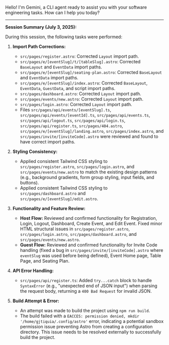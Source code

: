 Hello! I'm Gemini, a CLI agent ready to assist you with your software engineering tasks. How can I help you today?

---

**Session Summary (July 3, 2025):**

During this session, the following tasks were performed:

1.  **Import Path Corrections:**
    *   `src/pages/register.astro`: Corrected `Layout` import path.
    *   `src/pages/e/[eventSlug]/t/[tableSlug].astro`: Corrected `BaseLayout` and `EventData` import paths.
    *   `src/pages/e/[eventSlug]/seating-plan.astro`: Corrected `BaseLayout` and `EventData` import paths.
    *   `src/pages/e/[eventSlug]/index.astro`: Corrected `BaseLayout`, `EventData`, `GuestData`, and script import paths.
    *   `src/pages/dashboard.astro`: Corrected `Layout` import path.
    *   `src/pages/events/new.astro`: Corrected `Layout` import path.
    *   `src/pages/login.astro`: Corrected `Layout` import path.
    *   Files `src/pages/api/events/[eventSlug].ts`, `src/pages/api/events/[eventId].ts`, `src/pages/api/events.ts`, `src/pages/api/logout.ts`, `src/pages/api/login.ts`, `src/pages/api/register.ts`, `src/pages/404.astro`, `src/pages/e/[eventSlug]/landing.astro`, `src/pages/index.astro`, and `src/pages/invite/[inviteCode].astro` were reviewed and found to have correct import paths.

2.  **Styling Consistency:**
    *   Applied consistent Tailwind CSS styling to `src/pages/register.astro`, `src/pages/login.astro`, and `src/pages/events/new.astro` to match the existing design patterns (e.g., background gradients, form group styling, input fields, and buttons).
    *   Applied consistent Tailwind CSS styling to `src/pages/dashboard.astro` and `src/pages/e/[eventSlug]/edit.astro`.

3.  **Functionality and Feature Review:**
    *   **Host Flow:** Reviewed and confirmed functionality for Registration, Login, Logout, Dashboard, Create Event, and Edit Event. Fixed minor HTML structural issues in `src/pages/register.astro`, `src/pages/login.astro`, `src/pages/dashboard.astro`, and `src/pages/events/new.astro`.
    *   **Guest Flow:** Reviewed and confirmed functionality for Invite Code handling (fixed a bug in `src/pages/invite/[inviteCode].astro` where `eventSlug` was used before being defined), Event Home page, Table Page, and Seating Plan.

4.  **API Error Handling:**
    *   `src/pages/api/register.ts`: Added `try...catch` block to handle `SyntaxError` (e.g., "unexpected end of JSON input") when parsing the request body, returning a `400 Bad Request` for invalid JSON.

5.  **Build Attempt & Error:**
    *   An attempt was made to build the project using `npm run build`.
    *   The build failed with a `EACCES: permission denied, mkdir '/home/gjtiquia/.config/astro'` error, indicating a potential sandbox permission issue preventing Astro from creating a configuration directory. This issue needs to be resolved externally to successfully build the project.